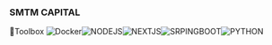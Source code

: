 ### SMTM CAPITAL ###

🧰Toolbox
![Docker](https://img.shields.io/badge/-Docker-2496ED?&style=for-the-badge&logo=Docker&logoColor=white)![NODEJS](https://img.shields.io/badge/-Node.JS-339933?&style=for-the-badge&logo=Node.js&logoColor=white)![NEXTJS](https://img.shields.io/badge/-Next.JS-000000?&style=for-the-badge&logo=Next.js&logoColor=white)![SRPINGBOOT](https://img.shields.io/badge/-SPRING_BOOT-6db33f?&style=for-the-badge&logo=SPRING%20BOOT&logoColor=white)![PYTHON](https://img.shields.io/badge/-python-3776ab?&style=for-the-badge&logo=python&logoColor=white)

